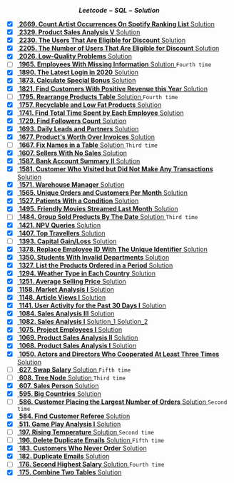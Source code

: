 **$${Leetcode-SQL-Solution}$$**

- [x] <a href="https://leetcode.com/problems/count-artist-occurrences-on-spotify-ranking-list/description/"> **2669. Count Artist Occurrences On Spotify Ranking List** <a>   <a href="https://github.com/CIANPINGPENG/Leetcode-SQL-Solution/blob/main/SQL/2669.%20Count%20Artist%20Occurrences%20On%20Spotify%20Ranking%20List"> Solution <a> 
- [x] <a href="https://leetcode.com/problems/product-sales-analysis-v/description/"> **2329. Product Sales Analysis V** <a>   <a href="https://github.com/CIANPINGPENG/Leetcode-SQL-Solution/blob/main/SQL/2329.%20Product%20Sales%20Analysis%20V"> Solution <a>  
- [x] <a href="https://leetcode.com/problems/the-users-that-are-eligible-for-discount/description/"> **2230. The Users That Are Eligible for Discount** <a>   <a href="https://github.com/CIANPINGPENG/Leetcode-SQL-Solution/blob/main/SQL/2230.%20The%20Users%20That%20Are%20Eligible%20for%20Discount"> Solution <a>  
- [x] <a href="https://leetcode.com/problems/the-number-of-users-that-are-eligible-for-discount/description/"> **2205. The Number of Users That Are Eligible for Discount** <a>   <a href="https://github.com/CIANPINGPENG/Leetcode-SQL-Solution/blob/main/SQL/2205.%20The%20Number%20of%20Users%20That%20Are%20Eligible%20for%20Discount"> Solution <a>  
- [x] <a href="https://leetcode.com/problems/low-quality-problems/description/"> **2026. Low-Quality Problems** <a>   <a href="https://github.com/CIANPINGPENG/Leetcode-SQL-Solution/blob/main/SQL/2026.%20Low-Quality%20Problems"> Solution <a>  
- [ ] <a href="https://leetcode.com/problems/employees-with-missing-information/description/?envType=study-plan&id=sql-i"> **1965. Employees With Missing Information** <a>   <a href="https://github.com/CIANPINGPENG/Leetcode-SQL-Solution/blob/main/SQL/1965.%20Employees%20With%20Missing%20Information"> Solution <a>  ```Fourth time```  
- [x] <a href="https://leetcode.com/problems/the-latest-login-in-2020/description/?envType=study-plan&id=sql-i"> **1890. The Latest Login in 2020** <a>   <a href="https://github.com/CIANPINGPENG/Leetcode-SQL-Solution/blob/main/SQL/1890.%20The%20Latest%20Login%20in%202020"> Solution <a>  
- [x] <a href="https://leetcode.com/problems/calculate-special-bonus/description/?envType=study-plan&id=sql-i"> **1873. Calculate Special Bonus** <a>   <a href="https://github.com/CIANPINGPENG/Leetcode-SQL-Solution/blob/main/SQL/1873.%20Calculate%20Special%20Bonus"> Solution <a>  
- [x] <a href="https://leetcode.com/problems/find-customers-with-positive-revenue-this-year/description/"> **1821. Find Customers With Positive Revenue this Year** <a>   <a href="https://github.com/CIANPINGPENG/Leetcode-SQL-Solution/blob/main/SQL/1821.%20Find%20Customers%20With%20Positive%20Revenue%20this%20Year"> Solution <a> 
- [ ] <a href="https://leetcode.com/problems/rearrange-products-table/description/?envType=study-plan&id=sql-i"> **1795. Rearrange Products Table** <a>   <a href="https://github.com/CIANPINGPENG/Leetcode-SQL-Solution/blob/main/SQL/1795.%20Rearrange%20Products%20Table"> Solution <a>  ```Fourth time```  
- [x] <a href="https://leetcode.com/problems/big-countries/description/?envType=study-plan&id=sql-i"> **1757. Recyclable and Low Fat Products** <a>   <a href="https://github.com/CIANPINGPENG/Leetcode-SQL-Solution/blob/main/SQL/595.%20Big%20Countries"> Solution <a>  
- [x] <a href="https://leetcode.com/problems/find-total-time-spent-by-each-employee/description/?envType=study-plan&id=sql-i"> **1741. Find Total Time Spent by Each Employee** <a>   <a href="https://github.com/CIANPINGPENG/Leetcode-SQL-Solution/blob/main/SQL/1741.%20Find%20Total%20Time%20Spent%20by%20Each%20Employee"> Solution <a>  
- [x] <a href="https://leetcode.com/problems/find-followers-count/description/?envType=study-plan&id=sql-i"> **1729. Find Followers Count** <a>   <a href="https://github.com/CIANPINGPENG/Leetcode-SQL-Solution/tree/main/SQL"> Solution <a>  
- [x] <a href="https://leetcode.com/problems/daily-leads-and-partners/description/?envType=study-plan&id=sql-i"> **1693. Daily Leads and Partners** <a>   <a href="https://github.com/CIANPINGPENG/Leetcode-SQL-Solution/blob/main/SQL/1693.%20Daily%20Leads%20and%20Partners"> Solution <a>  
- [x] <a href="https://leetcode.com/problems/products-worth-over-invoices/description/"> **1677. Product's Worth Over Invoices** <a>   <a href="https://github.com/CIANPINGPENG/Leetcode-SQL-Solution/blob/main/SQL/1677.%20Product's%20Worth%20Over%20Invoices"> Solution <a>  
- [ ] <a href="https://leetcode.com/problems/fix-names-in-a-table/description/?envType=study-plan&id=sql-i"> **1667. Fix Names in a Table** <a>   <a href="https://github.com/CIANPINGPENG/Leetcode-SQL-Solution/blob/main/SQL/1667.%20Fix%20Names%20in%20a%20Table"> Solution <a> ``` Third time ```     
- [x] <a href="https://leetcode.com/problems/sellers-with-no-sales/description/"> **1607. Sellers With No Sales** <a>   <a href="https://github.com/CIANPINGPENG/Leetcode-SQL-Solution/blob/main/SQL/1607.%20Sellers%20With%20No%20Sales"> Solution <a> 
- [x] <a href="https://leetcode.com/problems/bank-account-summary-ii/description/"> **1587. Bank Account Summary II** <a>   <a href="https://github.com/CIANPINGPENG/Leetcode-SQL-Solution/blob/main/SQL/1587.%20Bank%20Account%20Summary%20II"> Solution <a>   
- [x] <a href="https://leetcode.com/problems/customer-who-visited-but-did-not-make-any-transactions/description/?envType=study-plan&id=sql-i"> **1581. Customer Who Visited but Did Not Make Any Transactions** <a>   <a href="https://github.com/CIANPINGPENG/Leetcode-SQL-Solution/blob/main/SQL/1581.%20Customer%20Who%20Visited%20but%20Did%20Not%20Make%20Any%20Transactions"> Solution <a>  
- [x] <a href="https://leetcode.com/problems/warehouse-manager/description/"> **1571. Warehouse Manager** <a>   <a href="https://github.com/CIANPINGPENG/Leetcode-SQL-Solution/blob/main/SQL/1571.%20Warehouse%20Manager"> Solution <a>  
- [x] <a href="https://leetcode.com/problems/unique-orders-and-customers-per-month/description/"> **1565. Unique Orders and Customers Per Month** <a>   <a href="https://github.com/CIANPINGPENG/Leetcode-SQL-Solution/blob/main/SQL/1565.%20Unique%20Orders%20and%20Customers%20Per%20Month"> Solution <a>  
- [x] <a href="https://leetcode.com/problems/patients-with-a-condition/description/?envType=study-plan&id=sql-i"> **1527. Patients With a Condition** <a>   <a href="https://github.com/CIANPINGPENG/Leetcode-SQL-Solution/blob/main/SQL/1527.%20Patients%20With%20a%20Condition"> Solution <a>  
- [x] <a href="https://leetcode.com/problems/friendly-movies-streamed-last-month/description/"> **1495. Friendly Movies Streamed Last Month** <a>   <a href="https://github.com/CIANPINGPENG/Leetcode-SQL-Solution/blob/main/SQL/1495.%20Friendly%20Movies%20Streamed%20Last%20Month"> Solution <a>
- [ ] <a href="https://leetcode.com/problems/group-sold-products-by-the-date/description/?envType=study-plan&id=sql-i"> **1484. Group Sold Products By The Date** <a>   <a href="https://github.com/CIANPINGPENG/Leetcode-SQL-Solution/blob/main/SQL/1484.%20Group%20Sold%20Products%20By%20The%20Date"> Solution <a>  ```Third time```  
- [x] <a href="https://leetcode.com/problems/npv-queries/description/"> **1421. NPV Queries** <a>   <a href="https://github.com/CIANPINGPENG/Leetcode-SQL-Solution/blob/main/SQL/1421.%20NPV%20Queries"> Solution <a>  
- [x] <a href="https://leetcode.com/problems/top-travellers/description/?envType=study-plan&id=sql-i"> **1407. Top Travellers** <a>   <a href="https://github.com/CIANPINGPENG/Leetcode-SQL-Solution/blob/main/SQL/1407.%20Top%20Travellers"> Solution <a>  
- [ ] <a href="https://leetcode.com/problems/capital-gainloss/description/?envType=study-plan&id=sql-i"> **1393. Capital Gain/Loss** <a>   <a href="https://github.com/CIANPINGPENG/Leetcode-SQL-Solution/blob/main/SQL/1393.%20Capital%20Gain%20%26%20Loss"> Solution <a> 
- [x] <a href="https://leetcode.com/problems/replace-employee-id-with-the-unique-identifier/description/"> **1378. Replace Employee ID With The Unique Identifier** <a>   <a href="https://github.com/CIANPINGPENG/Leetcode-SQL-Solution/blob/main/SQL/1378.%20Replace%20Employee%20ID%20With%20The%20Unique%20Identifier"> Solution <a> 
- [x] <a href="https://leetcode.com/problems/students-with-invalid-departments/description/"> **1350. Students With Invalid Departments** <a>   <a href="https://github.com/CIANPINGPENG/Leetcode-SQL-Solution/blob/main/SQL/1350.%20Students%20With%20Invalid%20Departments"> Solution <a> 
- [x] <a href="https://leetcode.com/problems/list-the-products-ordered-in-a-period/description/"> **1327. List the Products Ordered in a Period** <a>   <a href="https://github.com/CIANPINGPENG/Leetcode-SQL-Solution/blob/main/SQL/1327.%20List%20the%20Products%20Ordered%20in%20a%20Period"> Solution <a> 
- [x] <a href="https://leetcode.com/problems/weather-type-in-each-country/description/"> **1294. Weather Type in Each Country** <a>   <a href="https://github.com/CIANPINGPENG/Leetcode-SQL-Solution/blob/main/SQL/1294.%20Weather%20Type%20in%20Each%20Country"> Solution <a>
- [x] <a href="https://leetcode.com/problems/average-selling-price/description/"> **1251. Average Selling Price** <a>   <a href="https://github.com/CIANPINGPENG/Leetcode-SQL-Solution/blob/main/SQL/1251.%20Average%20Selling%20Price"> Solution <a> 
- [x] <a href="https://leetcode.com/problems/market-analysis-i/description/?envType=study-plan&id=sql-i"> **1158. Market Analysis I** <a>   <a href="https://github.com/CIANPINGPENG/Leetcode-SQL-Solution/blob/main/SQL/1158.%20Market%20Analysis%20I"> Solution <a>  
- [x] <a href="https://leetcode.com/problems/article-views-i/description/?envType=study-plan&id=sql-i"> **1148. Article Views I** <a>   <a href="https://github.com/CIANPINGPENG/Leetcode-SQL-Solution/blob/main/SQL/1148.%20Article%20Views%20I"> Solution <a>  
- [x] <a href="https://leetcode.com/problems/user-activity-for-the-past-30-days-i/description/?envType=study-plan&id=sql-i"> **1141. User Activity for the Past 30 Days I** <a>   <a href="https://github.com/CIANPINGPENG/Leetcode-SQL-Solution/blob/main/SQL/1141.%20User%20Activity%20for%20the%20Past%2030%20Days%20I"> Solution <a>  
- [x] <a href="https://leetcode.com/problems/sales-analysis-iii/description/"> **1084. Sales Analysis III** <a>   <a href="https://github.com/CIANPINGPENG/Leetcode-SQL-Solution/blob/main/SQL/1084.%20Sales%20Analysis%20III"> Solution <a>
- [x] <a href="https://leetcode.com/problems/sales-analysis-i/description/"> **1082. Sales Analysis I** <a>   <a href="https://github.com/CIANPINGPENG/Leetcode-SQL-Solution/blob/main/SQL/1082.%20Sales%20Analysis%20I-First%20Time"> Solution_1 <a>    <a href="https://github.com/CIANPINGPENG/Leetcode-SQL-Solution/blob/main/SQL/1082.%20Sales%20Analysis%20I-Second%20Time"> Solution_2 <a> 
- [x] <a href="https://leetcode.com/problems/project-employees-i/description/"> **1075. Project Employees I** <a>   <a href="https://github.com/CIANPINGPENG/Leetcode-SQL-Solution/blob/main/SQL/1075.%20Project%20Employees%20I"> Solution <a> 
- [x] <a href="https://leetcode.com/problems/product-sales-analysis-ii/description/"> **1069. Product Sales Analysis II** <a>   <a href="https://github.com/CIANPINGPENG/Leetcode-SQL-Solution/blob/main/SQL/1069.%20Product%20Sales%20Analysis%20II"> Solution <a> 
- [x] <a href="https://leetcode.com/problems/product-sales-analysis-i/description/"> **1068. Product Sales Analysis I** <a>   <a href="https://github.com/CIANPINGPENG/Leetcode-SQL-Solution/blob/main/SQL/1068.%20Product%20Sales%20Analysis%20I"> Solution <a> 
- [x] <a href="https://leetcode.com/problems/actors-and-directors-who-cooperated-at-least-three-times/description/"> **1050. Actors and Directors Who Cooperated At Least Three Times** <a>   <a href="https://github.com/CIANPINGPENG/Leetcode-SQL-Solution/blob/main/SQL/1050.%20Actors%20and%20Directors%20Who%20Cooperated%20At%20Least%20Three%20Times"> Solution <a>  
- [ ] <a href="https://leetcode.com/problems/swap-salary/description/?envType=study-plan&id=sql-i"> **627. Swap Salary** <a>   <a href="https://github.com/CIANPINGPENG/Leetcode-SQL-Solution/blob/main/SQL/627.%20Swap%20Salary"> Solution <a>  ```Fifth time```  
- [ ] <a href="https://leetcode.com/problems/tree-node/description/?envType=study-plan&id=sql-i"> **608. Tree Node** <a>   <a href="https://github.com/CIANPINGPENG/Leetcode-SQL-Solution/blob/main/SQL/608.%20Tree%20Node"> Solution <a>  ```Third time```      
- [x] <a href="https://leetcode.com/problems/sales-person/description/?envType=study-plan&id=sql-i"> **607. Sales Person** <a>   <a href="https://github.com/CIANPINGPENG/Leetcode-SQL-Solution/blob/main/SQL/607.%20Sales%20Person"> Solution <a>  
- [x] <a href="https://leetcode.com/problems/big-countries/description/?envType=study-plan&id=sql-i"> **595. Big Countries** <a>   <a href="https://github.com/CIANPINGPENG/Leetcode-SQL-Solution/blob/main/SQL/595.%20Big%20Countries"> Solution <a>  
- [ ] <a href="https://leetcode.com/problems/customer-placing-the-largest-number-of-orders/description/"> **586. Customer Placing the Largest Number of Orders** <a>   <a href="https://github.com/CIANPINGPENG/Leetcode-SQL-Solution/blob/main/SQL/586.%20Customer%20Placing%20the%20Largest%20Number%20of%20Orders"> Solution <a> ``` Second time ```   
- [x] <a href="https://leetcode.com/problems/find-customer-referee/description/"> **584. Find Customer Referee** <a>   <a href="https://github.com/CIANPINGPENG/Leetcode-SQL-Solution/blob/main/SQL/584.%20Find%20Customer%20Referee"> Solution <a>  
- [x] <a href="https://leetcode.com/problems/game-play-analysis-i/description/?envType=study-plan&id=sql-i"> **511. Game Play Analysis I** <a>   <a href="https://leetcode.com/problems/game-play-analysis-i/description/?envType=study-plan&id=sql-i"> Solution <a>  
- [ ] <a href="https://leetcode.com/problems/rising-temperature/description/"> **197. Rising Temperature** <a>   <a href="https://github.com/CIANPINGPENG/Leetcode-SQL-Solution/blob/main/SQL/197.%20Rising%20Temperature"> Solution <a>  ```Second time```   
- [ ] <a href="https://leetcode.com/problems/delete-duplicate-emails/description/?envType=study-plan&id=sql-i"> **196. Delete Duplicate Emails** <a>   <a href="https://github.com/CIANPINGPENG/Leetcode-SQL-Solution/blob/main/SQL/196.%20Delete%20Duplicate%20Emails"> Solution <a>  ```Fifth time```   
- [x] <a href="https://leetcode.com/problems/customers-who-never-order/description/?envType=study-plan&id=sql-i"> **183. Customers Who Never Order** <a>   <a href="https://github.com/CIANPINGPENG/Leetcode-SQL-Solution/blob/main/SQL/183.%20Customers%20Who%20Never%20Order"> Solution <a>  
- [x] <a href="https://leetcode.com/problems/duplicate-emails/description/"> **182. Duplicate Emails** <a>   <a href="https://github.com/CIANPINGPENG/Leetcode-SQL-Solution/blob/main/SQL/182.%20Duplicate%20Emails"> Solution <a>  
- [ ] <a href="https://leetcode.com/problems/second-highest-salary/description/?envType=study-plan&id=sql-i"> **176. Second Highest Salary** <a>   <a href="https://github.com/CIANPINGPENG/Leetcode-SQL-Solution/blob/main/SQL/176.%20Second%20Highest%20Salary"> Solution <a>  ```Fourth time```  
- [x] <a href="https://leetcode.com/problems/combine-two-tables/description/"> **175. Combine Two Tables** <a>   <a href="https://github.com/CIANPINGPENG/Leetcode-SQL-Solution/blob/main/SQL/175.%20Combine%20Two%20Tables"> Solution <a>  
